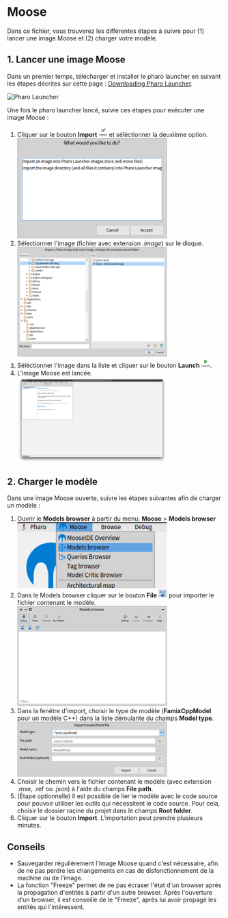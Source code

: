 # Moose

Dans ce fichier, vous trouverez les différentes étapes à suivre pour (1) lancer une image Moose  et (2) charger votre modèle.


## 1. Lancer une image Moose

Dans un premier temps, télécharger et installer le pharo launcher en suivant les étapes décrites sur cette page : [Downloading Pharo Launcher](https://pharo-project.github.io/pharo-launcher/installation/).

<img src="https://pharo-project.github.io/pharo-launcher/images/pharo-launcher.png" alt="Pharo Launcher" style="width:550px;"/>

Une fois le pharo launcher lancé, suivre ces étapes pour exécuter une image Moose :
1. Cliquer sur le bouton **Import** <img src="images/Import_image.png" alt="Import button" style="width:20px;"/> et séléctionner la deuxième option. <br/> <img src="images/wwyltd.png" alt="What would you like to do?" style="width:350px;">
2. Sélectionner l'image (fichier avec extension *.image*) sur le disque. <br/> <img src="images/importpharoimage.png" alt="Import from disk window" style="width:350px;">
3. Séléctionner l'image dans la liste et cliquer sur le bouton **Launch** <img src="images/launchbutton.png" alt="Launch button" style="width:20px;">.
4. L'image Moose est lancée. <br/> <img src="images/MooseImage.png" alt="Moose image" style="width:350px">


## 2. Charger le modèle

Dans une image Moose ouverte, suivre les étapes suivantes afin de charger un modèle : 

1. Ouvrir le **Models browser** à partir du menu; **Moose** > **Models browser** <br/><img src="images/Menu_ModelBrowser.png" alt="drawing" style="width:350px;"/>
2. Dans le Models browser cliquer sur le bouton **File** <img src="images/fileButton.png" alt="File button" style="width:20px;"> pour importer le fichier contenant le modèle. <br/> <img src="images/Models_browser.png" alt="drawing" style="width:350px;"/>
3. Dans la fenêtre d'import, choisir le type de modèle (**FamixCppModel** pour un modèle C++) dans la liste déroulante du champs **Model type**.  <br/> <img src="images/Import_model_from_file.png" alt="drawing" style="width:350px;"/>
4. Choisir le chemin vers le fichier contenant le modèle (avec extension .mse, .ref ou .json) à l'aide du champs **File path**.
5. (Étape optionnelle) Il est possible de lier le modèle avec le code source pour pouvoir utiliser les outils qui nécessitent le code source. Pour cela, choisir le dossier raçine du projet dans le champs **Root folder**.
6. Cliquer sur le bouton **Import**. L'importation peut prendre plusieurs minutes.



## Conseils

- Sauvegarder régulièrement l'image Moose quand c'est nécessaire, afin de ne pas perdre les changements en cas de disfonctionnement de la machine ou de l'image.
- La fonction "Freeze" permet de ne pas écraser l'état d'un browser après la propagation d'entités à partir d'un autre browser. Àprès l'ouverture d'un browser, il est conseillé de le "Freeze", après lui avoir propagé les entités qui l'intéressent.
